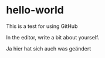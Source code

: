 # hello-world
This is a test for using GitHub

In the editor, write a bit about yourself.

Ja hier hat sich auch was geändert
